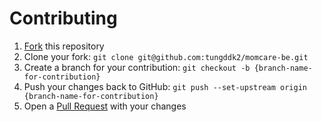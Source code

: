 # Contributing

1. [Fork](https://docs.github.com/en/get-started/quickstart/fork-a-repo) this repository
2. Clone your fork: `git clone git@github.com:tungddk2/momcare-be.git`
3. Create a branch for your contribution: `git checkout -b {branch-name-for-contribution}`
4. Push your changes back to GitHub: `git push --set-upstream origin {branch-name-for-contribution}`
5. Open a [Pull Request](https://docs.github.com/en/github/collaborating-with-pull-requests/proposing-changes-to-your-work-with-pull-requests/creating-a-pull-request-from-a-fork) with your changes
